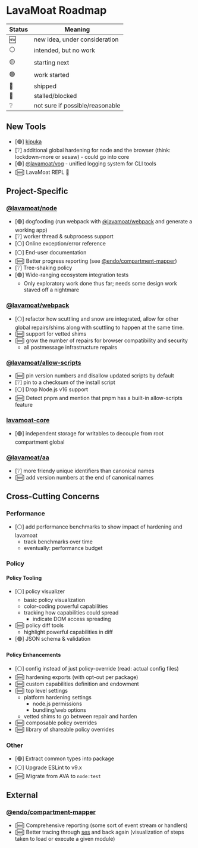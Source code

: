 # LavaMoat Roadmap

| Status | Meaning                         |
| ------ | ------------------------------- |
| 🆕     | new idea, under consideration   |
| ⚪     | intended, but no work           |
| 🟡     | starting next                   |
| 🟢     | work started                    |
| 🚀     | shipped                         |
| 🔴     | stalled/blocked                 |
| ❔     | not sure if possible/reasonable |

## New Tools

- [🟢] [kipuka][]
- [❔] additional global hardening for node and the browser (think: lockdown-more or sesaw) - could go into core
- [🟢] [@lavamoat/vog][] - unified logging system for CLI tools
- [🆕] LavaMoat REPL 🤣

## Project-Specific

### [@lavamoat/node][]

- [🟢] dogfooding (run webpack with [@lavamoat/webpack][] and generate a working app)
- [❔] worker thread & subprocess support
- [⚪] Online exception/error reference
- [⚪] End-user documentation
- [🆕] Better progress reporting (see [@endo/compartment-mapper](#endocompartment-mapper))
- [❔] Tree-shaking policy
- [🟢] Wide-ranging ecosystem integration tests
  - Only exploratory work done thus far; needs some design work staved off a nightmare

### [@lavamoat/webpack][]

- [⚪] refactor how scuttling and snow are integrated, allow for other global repairs/shims along with scuttling to happen at the same time.
- [🆕] support for vetted shims
- [🆕] grow the number of repairs for browser compatibility and security
  - all postmessage infrastructure repairs

### [@lavamoat/allow-scripts][]

- [🆕] pin version numbers and disallow updated scripts by default
- [❔] pin to a checksum of the install script
- [⚪] Drop Node.js v16 support
- [🆕] Detect pnpm and mention that pnpm has a built-in allow-scripts feature

### [lavamoat-core][]

- [🟢] independent storage for writables to decouple from root compartment global

### [@lavamoat/aa][]

- [❔] more friendy unique identifiers than canonical names
- [🆕] add version numbers at the end of canonical names

## Cross-Cutting Concerns

### Performance

- [⚪] add performance benchmarks to show impact of hardening and lavamoat
  - track benchmarks over time
  - eventually: performance budget

### Policy

#### Policy Tooling

- [⚪] policy visualizer
  - basic policy visualization
  - color-coding powerful capabilities
  - tracking how capabilities could spread
    - indicate DOM access spreading
- [🆕] policy diff tools
  - highlight powerful capabilities in diff
- [🟢] JSON schema & validation

#### Policy Enhancements

- [⚪] config instead of just policy-override (read: actual config files)
- [🆕] hardening exports (with opt-out per package)
- [🆕] custom capabilities definition and endowment
- [🆕] top level settings
  - platform hardening settings
    - node.js permissions
    - bundling/web options
  - vetted shims to go between repair and harden
- [🆕] composable policy overrides
- [🆕] library of shareable policy overrides

### Other

- [🟢] Extract common types into package
- [⚪] Upgrade ESLint to v9.x
- [🆕] Migrate from AVA to `node:test`

## External

### [@endo/compartment-mapper]

- [🆕] Comprehensive reporting (some sort of event stream or handlers)
- [🆕] Better tracing through [ses][] and back again (visualization of steps taken to load or execute a given module)

[kipuka]: https://github.com/lavamoat/kipuka
[@lavamoat/node]: https://github.com/lavamoat/lavamoat/tree/main/packages/node
[@lavamoat/webpack]: https://github.com/lavamoat/lavamoat/tree/main/packages/webpack
[@lavamoat/allow-scripts]: https://github.com/lavamoat/lavamoat/tree/main/packages/allow-scripts
[@lavamoat/aa]: https://github.com/lavamoat/lavamoat/tree/main/packages/aa
[lavamoat-core]: https://github.com/lavamoat/lavamoat/tree/main/packages/core
[ses]: https://github.com/endojs/endo/tree/master/packages/ses
[@endo/compartment-mapper]: https://github.com/endojs/endo/tree/master/packages/compartment-mapper
[@lavamoat/vog]: https://github.com/LavaMoat/LavaMoat/pull/1712
